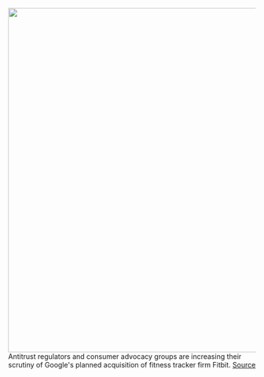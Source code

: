 <img src='https://cdn.vox-cdn.com/thumbor/DXSF_bNqOLCy9sZrMBgr_a6cOwc=/0x0:2040x1360/1200x800/filters:focal(857x517:1183x843)/cdn.vox-cdn.com/uploads/chorus_image/image/67013573/akrales_190328_3319_0015.0.jpg' width='700px' /><br/>
Antitrust regulators and consumer advocacy groups are increasing their scrutiny of Google's planned acquisition of fitness tracker firm Fitbit.
<a href='https://www.theverge.com/2020/7/3/21312383/google-fibit-acquisition-antitrust-data-regulatory-eu-scrutiny'> Source <a/>